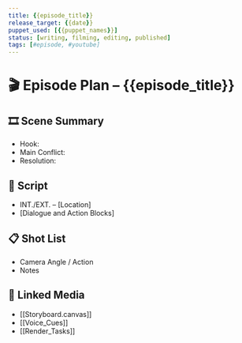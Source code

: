 ```yaml
---
title: {{episode_title}}
release_target: {{date}}
puppet_used: [{{puppet_names}}]
status: [writing, filming, editing, published]
tags: [#episode, #youtube]
---
```


# 🎬 Episode Plan – {{episode_title}}

## 🎞️ Scene Summary
- Hook:
- Main Conflict:
- Resolution:

## 📜 Script
- INT./EXT. – [Location]
- [Dialogue and Action Blocks]

## 📋 Shot List
- Camera Angle / Action
- Notes

## 🧩 Linked Media
- [[Storyboard.canvas]]
- [[Voice_Cues]]
- [[Render_Tasks]]
